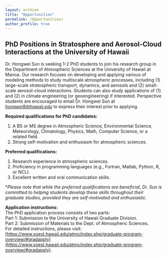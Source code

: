 ```yaml
---
layout: archive
title: "Opportunities"
permalink: /Opportunities/
author_profile: true
---
```


PhD Positions in Stratosphere and Aerosol-Cloud Interactions at the University of Hawaii
--

Dr. Hongwei Sun is seeking 1-2 PhD students to join his research group in the Department of Atmospheric Sciences at the University of Hawaii at Manoa. Our research focuses on developing and applying various of modeling methods to study multiscale atmospheric processes, including (1) large-scale stratospheric transport, dynamics, and aerosols and (2) small-scale aerosol-cloud interactions. Students can also study applications of (1) and (2) in climate engineering (or geoengineering) if interested. Perspective students are encouraged to email Dr. Hongwei Sun at *hongwei8@hawaii.edu* to express their interest prior to applying. <br />

**Required qualifications for PhD candidates:** <br />
1. A BS or MS degree in Atmospheric Science, Environmental Science, Meteorology, Climatology, Physics, Math, Computer Science, or a related field. <br />
2. Strong self-motivation and enthusiasm for atmospheric sciences. <br />

**Preferred qualifications:** <br />
1. Research experience in atmospheric sciences. <br />
2. Proficiency in programming languages (e.g., Fortran, Matlab, Python, R, or NCL). <br />
3. Excellent written and oral communication skills. <br />

**Please note that while the preferred qualifications are beneficial, Dr. Sun is committed to helping students develop these skills throughout their graduate studies, provided they are self-motivated and enthusiastic.* <br />

**Application instructions:** <br />
The PhD application process consists of two parts: <br />
Part 1: Submission to the University of Hawaii Graduate Division. <br />
Part 2: Submission of Materials to the Dept. of Atmospheric Sciences. <br />
For detailed instructions, please visit: [https://www.soest.hawaii.edu/atmo/index.php/graduate-program-overview/#gradapply](https://www.soest.hawaii.edu/atmo/index.php/graduate-program-overview/#gradapply). <br />

